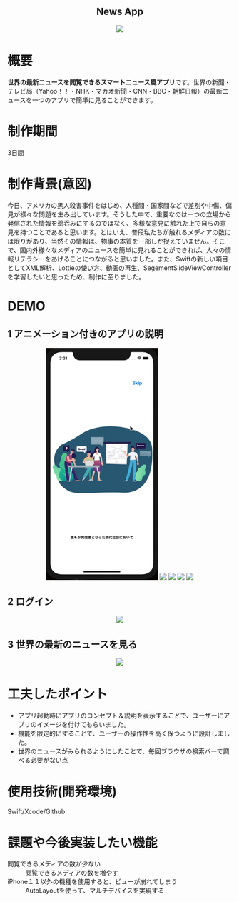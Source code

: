 <h2 align="center">News App</h2>

<p align="center">
  <img src="https://i.gyazo.com/78b4bf0289563f1b5131f67ab7e427f3.jpg" width="250px;"/>
</p>

# 概要
**世界の最新ニュースを閲覧できるスマートニュース風アプリ**です。世界の新聞・テレビ局（Yahoo！！・NHK・マカオ新聞・CNN・BBC・朝鮮日報）の最新ニュースを一つのアプリで簡単に見ることができます。

# 制作期間
3日間

# 制作背景(意図)
今日、アメリカの黒人殺害事件をはじめ、人種間・国家間などで差別や中傷、偏見が様々な問題を生み出しています。そうした中で、重要なのは一つの立場から発信された情報を鵜呑みにするのではなく、多様な意見に触れた上で自らの意見を持つことであると思います。とはいえ、普段私たちが触れるメディアの数には限りがあり、当然その情報は、物事の本質を一部しか捉えていません。そこで、国内外様々なメディアのニュースを簡単に見れることができれば、人々の情報リテラシーをあげることにつながると思いました。また、Swiftの新しい項目としてXML解析、Lottieの使い方、動画の再生、SegementSlideViewControllerを学習したいと思ったため、制作に至りました。
 
# DEMO
## 1 アニメーション付きのアプリの説明
<p align="center">
  <img src="7d3363a0cbbd098d487e0581336ed4fd.gif" width="250px;" />
  <img src="https://i.gyazo.com/7f16d4957ce0c618e2933be87273a2ec.png" width="250px;" />
  <img src="https://i.gyazo.com/0701dc9fa9219f50614f4b2b870760a6.png" width="250px;" />
  <img src="https://i.gyazo.com/1afcccfa7f30d35a1024bbe4f625c259.png" width="250px;" />
  <img src="https://i.gyazo.com/102ccb28b810b9dc165aa80ce47ffbe4.png" width="250px;" />
</p>

## 2 ログイン
<p align="center">
  <img src="f77506d62514b4feaba6a98bc9bc648d.gif" width="250px;"/>
</p>

## 3 世界の最新のニュースを見る
<p align="center">
  <img src="b612eaf5064d3686185ebb8c923cf593.gif" width="250px;"/>
</p>

# 工夫したポイント
- アプリ起動時にアプリのコンセプト＆説明を表示することで、ユーザーにアプリのイメージを付けてもらいました。
- 機能を限定的にすることで、ユーザーの操作性を高く保つように設計しました。
- 世界のニュースがみられるようにしたことで、毎回ブラウザの検索バーで調べる必要がない点

# 使用技術(開発環境)
Swift/Xcode/Github

# 課題や今後実装したい機能
<dl>
  <dt>閲覧できるメディアの数が少ない</dt>
  <dd>閲覧できるメディアの数を増やす</dd>
  <dt>iPhone１１以外の機種を使用すると、ビューが崩れてしまう</dt>
  <dd>AutoLayoutを使って、マルチデバイスを実現する</dd>
</dl>

